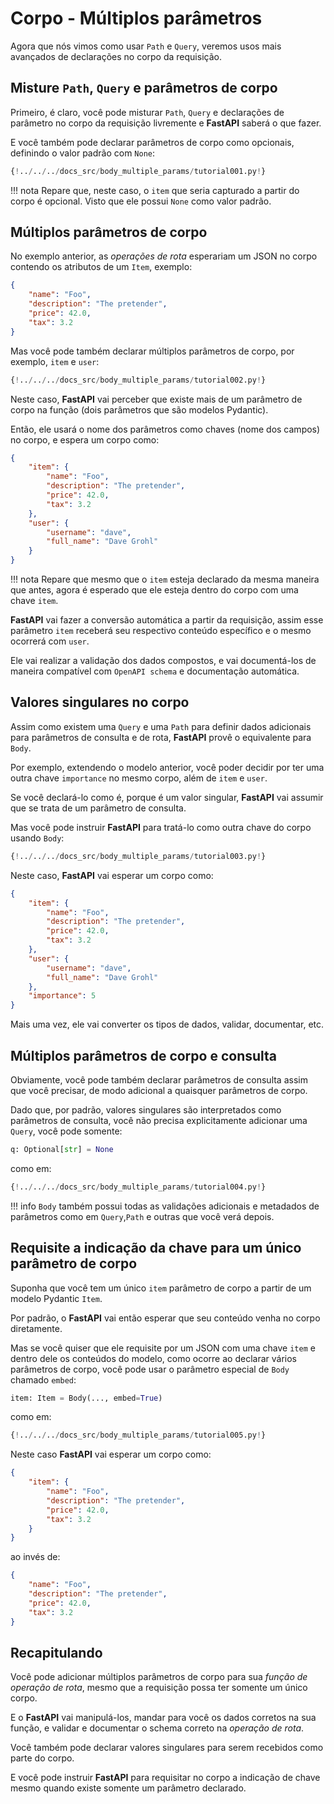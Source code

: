 # Corpo - Múltiplos parâmetros

Agora que nós vimos como usar `Path` e `Query`, veremos usos mais avançados de declarações no corpo da requisição.

## Misture `Path`, `Query` e parâmetros de corpo

Primeiro, é claro, você pode misturar `Path`, `Query` e declarações de parâmetro no corpo da requisição livremente e **FastAPI** saberá o que fazer.

E você também pode declarar parâmetros de corpo como opcionais, definindo o valor padrão com `None`:

```Python hl_lines="19-21"
{!../../../docs_src/body_multiple_params/tutorial001.py!}
```

!!! nota
    Repare que, neste caso, o `item` que seria capturado a partir do corpo é opcional. Visto que ele possui `None` como valor padrão.

## Múltiplos parâmetros de corpo

No exemplo anterior, as *operações de rota* esperariam um JSON no corpo contendo os atributos de um `Item`, exemplo:

```JSON
{
    "name": "Foo",
    "description": "The pretender",
    "price": 42.0,
    "tax": 3.2
}
```

Mas você pode também declarar múltiplos parâmetros de corpo, por exemplo, `item` e `user`:

```Python hl_lines="22"
{!../../../docs_src/body_multiple_params/tutorial002.py!}
```

Neste caso, **FastAPI** vai perceber que existe mais de um parâmetro de corpo na função (dois parâmetros que são modelos Pydantic).

Então, ele usará o nome dos parâmetros como chaves (nome dos campos) no corpo, e espera um corpo como:

```JSON
{
    "item": {
        "name": "Foo",
        "description": "The pretender",
        "price": 42.0,
        "tax": 3.2
    },
    "user": {
        "username": "dave",
        "full_name": "Dave Grohl"
    }
}
```

!!! nota
    Repare que mesmo que o `item` esteja declarado da mesma maneira que antes, agora é esperado que ele esteja dentro do corpo com uma chave `item`.


**FastAPI** vai fazer a conversão automática a partir da requisição, assim esse parâmetro `item` receberá seu respectivo conteúdo específico e o mesmo ocorrerá com `user`.

Ele vai realizar a validação dos dados compostos, e vai documentá-los de maneira compatível com `OpenAPI schema` e documentação automática.

## Valores singulares no corpo

Assim como existem uma `Query` e uma `Path` para definir dados adicionais para parâmetros de consulta e de rota, **FastAPI** provê o equivalente para `Body`.

Por exemplo, extendendo o modelo anterior, você poder decidir por ter uma outra chave `importance` no mesmo corpo, além de `item` e `user`.

Se você declará-lo como é, porque é um valor singular, **FastAPI** vai assumir que se trata de um parâmetro de consulta.

Mas você pode instruir **FastAPI** para tratá-lo como outra chave do corpo usando `Body`:


```Python hl_lines="23"
{!../../../docs_src/body_multiple_params/tutorial003.py!}
```

Neste caso, **FastAPI** vai esperar um corpo como:


```JSON
{
    "item": {
        "name": "Foo",
        "description": "The pretender",
        "price": 42.0,
        "tax": 3.2
    },
    "user": {
        "username": "dave",
        "full_name": "Dave Grohl"
    },
    "importance": 5
}
```

Mais uma vez, ele vai converter os tipos de dados, validar, documentar, etc.

## Múltiplos parâmetros de corpo e consulta

Obviamente, você pode também declarar parâmetros de consulta assim que você precisar, de modo adicional a quaisquer parâmetros de corpo.

Dado que, por padrão, valores singulares são interpretados como parâmetros de consulta, você não precisa explicitamente adicionar uma `Query`, você pode somente:

```Python
q: Optional[str] = None
```

como em:

```Python hl_lines="28"
{!../../../docs_src/body_multiple_params/tutorial004.py!}
```

!!! info
    `Body` também possui todas as validações adicionais e metadados de parâmetros como em `Query`,`Path` e outras que você verá depois.


## Requisite a indicação da chave para um único parâmetro de corpo

Suponha que você tem um único `item` parâmetro de corpo a partir de um modelo Pydantic `Item`.

Por padrão, o **FastAPI** vai então esperar que seu conteúdo venha no corpo diretamente.

Mas se você quiser que ele requisite por um JSON com uma chave `item` e dentro dele os conteúdos do modelo, como ocorre ao declarar vários parâmetros de corpo, você pode usar o parâmetro especial de `Body` chamado `embed`:

```Python
item: Item = Body(..., embed=True)
```

como em:

```Python hl_lines="17"
{!../../../docs_src/body_multiple_params/tutorial005.py!}
```

Neste caso **FastAPI** vai esperar um corpo como:

```JSON hl_lines="2"
{
    "item": {
        "name": "Foo",
        "description": "The pretender",
        "price": 42.0,
        "tax": 3.2
    }
}
```

ao invés de:

```JSON
{
    "name": "Foo",
    "description": "The pretender",
    "price": 42.0,
    "tax": 3.2
}
```

## Recapitulando

Você pode adicionar múltiplos parâmetros de corpo para sua *função de operação de rota*, mesmo que a requisição possa ter somente um único corpo.

E o **FastAPI** vai manipulá-los, mandar para você os dados corretos na sua função, e validar e documentar o schema correto na *operação de rota*.

Você também pode declarar valores singulares para serem recebidos como parte do corpo.

E você pode instruir **FastAPI** para requisitar no corpo a indicação de chave mesmo quando existe somente um parâmetro declarado.
